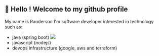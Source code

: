 ## 👋 Hello ! Welcome to my github profile

My name is Randerson I'm software developer interested in technology such as:
* java (spring boot) <img src="https://cdn.jsdelivr.net/gh/devicons/devicon/icons/spring/spring-original-wordmark.svg" />          
* javascript (nodejs)
* devops infrastructure (google, aws and terraform)
